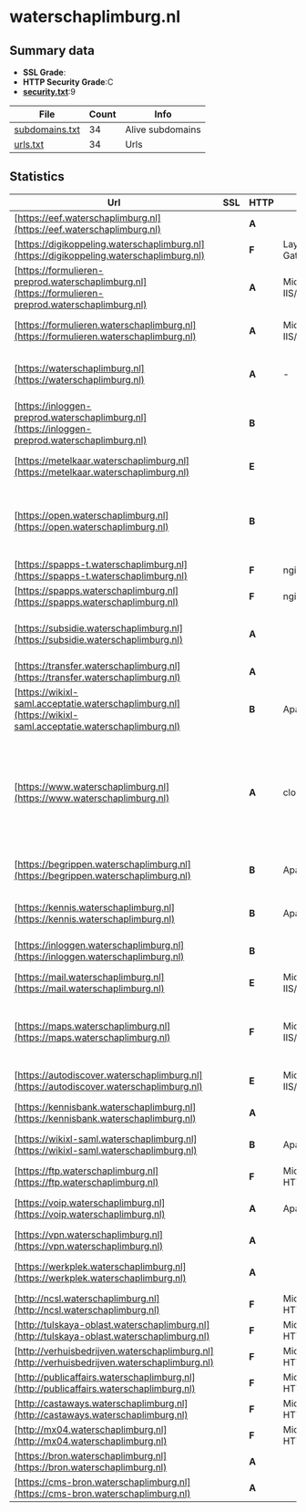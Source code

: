 

# waterschaplimburg.nl
## Summary data


 - **SSL Grade**:
 - **HTTP Security Grade**:C
 - **[security.txt](https://www.digitaleoverheid.nl/nieuws/standaard-security-txt-nu-verplicht-voor-overheid/)**:9


| File       | Count | Info |
|------------|-------|------|
|[subdomains.txt](/data/waterschaplimburg.nl/subdomains.txt)|34|Alive subdomains|
|[urls.txt](/data/waterschaplimburg.nl/urls.txt)|34|Urls|


## Statistics


| Url | SSL | HTTP | Server | Cookie | HSTS | CORS | CTO | CSP | XFO | XXP | RP |FP| Tech |Title |
|--------|-------|-------|------|------|------|------|------|------|------|------|------|------|------|------|
|[https://eef.waterschaplimburg.nl](https://eef.waterschaplimburg.nl)| | **A**||:white_check_mark: |:white_check_mark: | | | | :white_check_mark: | :white_check_mark: | :white_check_mark: | |HSTS|Document Moved|
|[https://digikoppeling.waterschaplimburg.nl](https://digikoppeling.waterschaplimburg.nl)| | **F**|Layer7-API-Gateway| | | | | | | | :white_check_mark: | |||
|[https://formulieren-preprod.waterschaplimburg.nl](https://formulieren-preprod.waterschaplimburg.nl)| | **A**|Microsoft-IIS/10.0| |:white_check_mark: | | | :white_check_mark:| :white_check_mark: | :white_check_mark: | :white_check_mark: | |IIS:10.0 Windows Server||
|[https://formulieren.waterschaplimburg.nl](https://formulieren.waterschaplimburg.nl)| | **A**|Microsoft-IIS/10.0| |:white_check_mark: | | | :white_check_mark:| :white_check_mark: | :white_check_mark: | :white_check_mark: | |IIS:10.0 Windows Server||
|[https://waterschaplimburg.nl](https://waterschaplimburg.nl)| | **A**|-|:white_check_mark: |:white_check_mark: | | |:warning: | :white_check_mark: | :white_check_mark: | :white_check_mark: | |HSTS Microsoft ASP.NET:- MyFonts|Object moved|
|[https://inloggen-preprod.waterschaplimburg.nl](https://inloggen-preprod.waterschaplimburg.nl)| | **B**|| |:white_check_mark: | | | | | | :white_check_mark: | |HSTS||
|[https://metelkaar.waterschaplimburg.nl](https://metelkaar.waterschaplimburg.nl)| | **E**|| | | | | | | | :white_check_mark: | |HSTS Microsoft ASP.NET|Object moved|
|[https://open.waterschaplimburg.nl](https://open.waterschaplimburg.nl)| | **B**||:o: |:white_check_mark: | | |:warning: | :white_check_mark: | | :white_check_mark: | |Azure Azure Front Door HSTS Next.js Node.js React Webpack|Publicatie platf...|
|[https://spapps-t.waterschaplimburg.nl](https://spapps-t.waterschaplimburg.nl)| | **F**|nginx| | | | | | | | :white_check_mark: | |Nginx|TransIP - Reserv...|
|[https://spapps.waterschaplimburg.nl](https://spapps.waterschaplimburg.nl)| | **F**|nginx| | | | | | | | :white_check_mark: | |Nginx|TransIP - Reserv...|
|[https://subsidie.waterschaplimburg.nl](https://subsidie.waterschaplimburg.nl)| | **A**||:white_check_mark: |:white_check_mark: | | | :white_check_mark:| :white_check_mark: | :white_check_mark: | :white_check_mark: | |Bootstrap HSTS Microsoft ASP.NET|Home - Waterscha...|
|[https://transfer.waterschaplimburg.nl](https://transfer.waterschaplimburg.nl)| | **A**||:warning: |:white_check_mark: | | |:warning: | :white_check_mark: | :white_check_mark: | :white_check_mark: | |Bootstrap HSTS|Waterschap Limbu...|
|[https://wikixl-saml.acceptatie.waterschaplimburg.nl](https://wikixl-saml.acceptatie.waterschaplimburg.nl)| | **B**|Apache| |:white_check_mark: | | | | :white_check_mark: | | :white_check_mark: | |Apache HTTP Server HSTS|Redirect|
|[https://www.waterschaplimburg.nl](https://www.waterschaplimburg.nl)| | **A**|cloudflare|:white_check_mark: |:white_check_mark: | | |:warning: | :white_check_mark: | :white_check_mark: | :white_check_mark: | |Cloudflare Cloudflare Bot Management Google Tag Manager HSTS Microsoft ASP.NET:- MyFonts|Home - Waterscha...|
|[https://begrippen.waterschaplimburg.nl](https://begrippen.waterschaplimburg.nl)| | **B**|Apache| |:white_check_mark: | | | | :white_check_mark: | | :white_check_mark: | |Apache HTTP Server HSTS||
|[https://kennis.waterschaplimburg.nl](https://kennis.waterschaplimburg.nl)| | **B**|Apache| |:white_check_mark: | | | | :white_check_mark: | | :white_check_mark: | |Apache HTTP Server HSTS Varnish:6.6||
|[https://inloggen.waterschaplimburg.nl](https://inloggen.waterschaplimburg.nl)| | **B**|| |:white_check_mark: | | | | | | :white_check_mark: | |HSTS||
|[https://mail.waterschaplimburg.nl](https://mail.waterschaplimburg.nl)| | **E**|Microsoft-IIS/10.0| | | | | | :white_check_mark: | | :white_check_mark: | |IIS:10.0 Windows Server||
|[https://maps.waterschaplimburg.nl](https://maps.waterschaplimburg.nl)| | **F**|Microsoft-IIS/10.0| | | | | | | | :white_check_mark: | |IIS:10.0 Microsoft ASP.NET Windows Server|403 - Forbidden:...|
|[https://autodiscover.waterschaplimburg.nl](https://autodiscover.waterschaplimburg.nl)| | **E**|Microsoft-IIS/10.0| | | | | | :white_check_mark: | | :white_check_mark: | |IIS:10.0 Windows Server||
|[https://kennisbank.waterschaplimburg.nl](https://kennisbank.waterschaplimburg.nl)| | **A**|| |:white_check_mark: | | | | :white_check_mark: | | :white_check_mark: | |||
|[https://wikixl-saml.waterschaplimburg.nl](https://wikixl-saml.waterschaplimburg.nl)| | **B**|Apache| |:white_check_mark: | | | | :white_check_mark: | | :white_check_mark: | |Apache HTTP Server HSTS|Redirect|
|[https://ftp.waterschaplimburg.nl](https://ftp.waterschaplimburg.nl)| | **F**|Microsoft-HTTPAPI/2.0| | | | | | | | :white_check_mark: | |Microsoft HTTPAPI:2.0|Not Found|
|[https://voip.waterschaplimburg.nl](https://voip.waterschaplimburg.nl)| | **A**|Apache| |:white_check_mark: | | | | :white_check_mark: | :white_check_mark: | :white_check_mark: | |Apache HTTP Server HSTS|Redirecting...|
|[https://vpn.waterschaplimburg.nl](https://vpn.waterschaplimburg.nl)| | **A**||:white_check_mark: |:white_check_mark: | | | :white_check_mark:| :white_check_mark: | :white_check_mark: | :white_check_mark: | |HSTS||
|[https://werkplek.waterschaplimburg.nl](https://werkplek.waterschaplimburg.nl)| | **A**|| |:white_check_mark: | | | | :white_check_mark: | :white_check_mark: | :white_check_mark: | :white_check_mark: |HSTS Microsoft ASP.NET||
|[http://ncsl.waterschaplimburg.nl](http://ncsl.waterschaplimburg.nl)| | **F**|Microsoft-HTTPAPI/2.0| | | | | | | | :white_check_mark: | |Microsoft HTTPAPI:2.0|Not Found|
|[http://tulskaya-oblast.waterschaplimburg.nl](http://tulskaya-oblast.waterschaplimburg.nl)| | **F**|Microsoft-HTTPAPI/2.0| | | | | | | | :white_check_mark: | |Microsoft HTTPAPI:2.0|Not Found|
|[http://verhuisbedrijven.waterschaplimburg.nl](http://verhuisbedrijven.waterschaplimburg.nl)| | **F**|Microsoft-HTTPAPI/2.0| | | | | | | | :white_check_mark: | |Microsoft HTTPAPI:2.0|Not Found|
|[http://publicaffairs.waterschaplimburg.nl](http://publicaffairs.waterschaplimburg.nl)| | **F**|Microsoft-HTTPAPI/2.0| | | | | | | | :white_check_mark: | |Microsoft HTTPAPI:2.0|Not Found|
|[http://castaways.waterschaplimburg.nl](http://castaways.waterschaplimburg.nl)| | **F**|Microsoft-HTTPAPI/2.0| | | | | | | | :white_check_mark: | |Microsoft HTTPAPI:2.0|Not Found|
|[http://mx04.waterschaplimburg.nl](http://mx04.waterschaplimburg.nl)| | **F**|Microsoft-HTTPAPI/2.0| | | | | | | | :white_check_mark: | |Microsoft HTTPAPI:2.0|Not Found|
|[https://bron.waterschaplimburg.nl](https://bron.waterschaplimburg.nl)| | **A**||:white_check_mark: |:white_check_mark: | | | | :white_check_mark: | :white_check_mark: | :white_check_mark: | |HSTS||
|[https://cms-bron.waterschaplimburg.nl](https://cms-bron.waterschaplimburg.nl)| | **A**|| |:white_check_mark: | | | :white_check_mark:| :white_check_mark: | :white_check_mark: | :white_check_mark: | |HSTS|403 - Forbidden:...|



